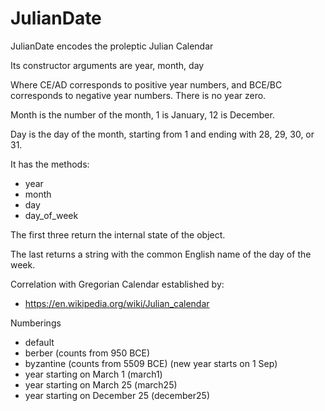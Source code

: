 # JulianDate

JulianDate encodes the proleptic Julian Calendar

Its constructor arguments are year, month, day

Where CE/AD corresponds to positive year numbers,
and BCE/BC corresponds to negative year numbers.
There is no year zero.

Month is the number of the month, 1 is January, 12 is December.

Day is the day of the month, starting from 1 and ending with 28, 29, 30, or 31.

It has the methods:
- year
- month
- day
- day_of_week

The first three return the internal state of the object.

The last returns a string with the common English name of the
day of the week.

Correlation with Gregorian Calendar established by:
- https://en.wikipedia.org/wiki/Julian_calendar

Numberings
- default
- berber (counts from 950 BCE)
- byzantine (counts from 5509 BCE) (new year starts on 1 Sep)
- year starting on March 1 (march1)
- year starting on March 25 (march25)
- year starting on December 25 (december25)